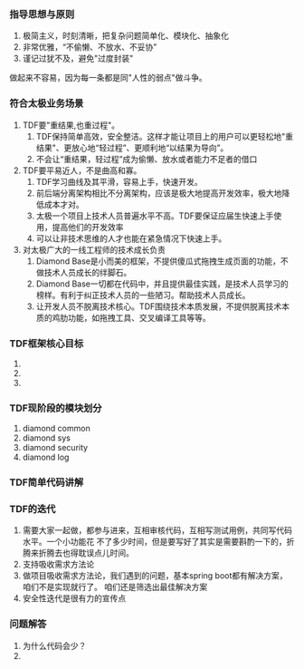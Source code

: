 ### 指导思想与原则
1. 极简主义，时刻清晰，把复杂问题简单化、模块化、抽象化
1. 非常优雅，“不偷懒、不放水、不妥协”
1. 谨记过犹不及，避免"过度封装"  

做起来不容易，因为每一条都是同"人性的弱点"做斗争。

### 符合太极业务场景
1. TDF要"重结果,也重过程"。
    1. TDF保持简单高效，安全整洁。这样才能让项目上的用户可以更轻松地"重结果"、更放心地“轻过程”、更顺利地“以结果为导向”。
    1. 不会让“重结果，轻过程”成为偷懒、放水或者能力不足者的借口
1. TDF要平易近人，不是曲高和寡。
    1. TDF学习曲线及其平滑，容易上手，快速开发。
    1. 前后端分离架构相比不分离架构，应该是极大地提高开发效率，极大地降低成本才对。
    1. 太极一个项目上技术人员普遍水平不高。TDF要保证应届生快速上手使用，提高他们的开发效率
    1. 可以让非技术思维的人才也能在紧急情况下快速上手。
1. 对太极广大的一线工程师的技术成长负责
    1. Diamond Base是小而美的框架，不提供傻瓜式拖拽生成页面的功能，不做技术人员成长的绊脚石。
    1. Diamond Base一切都在代码中，并且提供最佳实践，是技术人员学习的榜样。有利于纠正技术人员的一些陋习。帮助技术人员成长。
    1. 让开发人员不脱离技术核心。TDF围绕技术本质发展，不提供脱离技术本质的鸡肋功能，如拖拽工具、交叉编译工具等等。
    
### TDF框架核心目标
1. 
1.
1. 

### TDF现阶段的模块划分
1. diamond common
1. diamond sys
1. diamond security
1. diamond log

### TDF简单代码讲解

### TDF的迭代
1. 需要大家一起做，都参与进来，互相审核代码，互相写测试用例，共同写代码水平。一个小功能花
不了多少时间，但是要写好了其实是需要斟酌一下的，折腾来折腾去也得耽误点儿时间。
1. 支持吸收需求方法论
1. 做项目吸收需求方法论，我们遇到的问题，基本spring boot都有解决方案，咱们不是实现就行了。
咱们还是筛选出最佳解决方案
1. 安全性迭代是很有力的宣传点


### 问题解答
1. 为什么代码会少？
1. 

